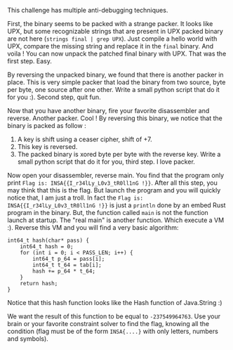 This challenge has multiple anti-debugging techniques.

First, the binary seems to be packed with a strange packer. It looks like UPX, but some recognizable strings that are present in UPX packed binary are not here (`strings final | grep UPX`). Just compile a hello world with UPX, compare the missing string and replace it in the `final` binary. And voila ! You can now unpack the patched final binary with UPX. That was the first step. Easy.

By reversing the unpacked binary, we found that there is another packer in place. This is very simple packer that load the binary from two source, byte per byte, one source after one other. Write a small python script that do it for you :). Second step, quit fun.

Now that you have another binary, fire your favorite disassembler and reverse. Another packer. Cool ! By reversing this binary, we notice that the binary is packed as follow :
1) A key is shift using a ceaser cipher, shift of +7.
2) This key is reversed.
3) The packed binary is xored byte per byte with the reverse key.
Write a small python script that do it for you, third step. I love packer.

Now open your disassembler, reverse main. You find that the program only print `Flag is: INSA{{I_r34lLy_L0v3_tR0ll1nG !}}`. After all this step, you may think that this is the flag. But launch the program and you will quickly notice that, I am just a troll. In fact the `Flag is: INSA{{I_r34lLy_L0v3_tR0ll1nG !}}` is just a `println` done by an embed Rust program in the binary. But, the function called `main` is not the function launch at startup. The "real main" is another function. Which execute a VM :). Reverse this VM and you will find a very basic algorithm:

```
int64_t hash(char* pass) {
    int64_t hash = 0;
    for (int i = 0; i < PASS_LEN; i++) {
        int64_t p_64 = pass[i];
        int64_t t_64 = tab[i];
        hash += p_64 * t_64;
    }
    return hash;
}
```
Notice that this hash function looks like the Hash function of Java.String :)

We want the result of this function to be equal to `-237549964763`. Use your brain or your favorite constraint solver to find the flag, knowing all the condition (flag must be of the form `INSA{....}` with only letters, numbers and symbols).
